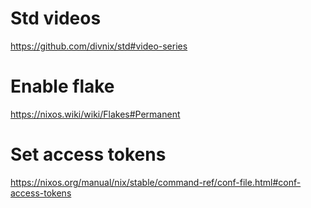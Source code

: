 # Std videos
https://github.com/divnix/std#video-series
# Enable flake
https://nixos.wiki/wiki/Flakes#Permanent
# Set access tokens
https://nixos.org/manual/nix/stable/command-ref/conf-file.html#conf-access-tokens
